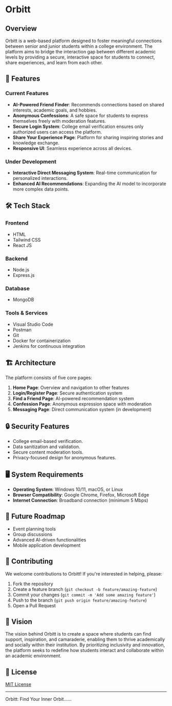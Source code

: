 # Orbitt

## Overview
Orbitt is a web-based platform designed to foster meaningful connections between senior and junior students within a college environment. The platform aims to bridge the interaction gap between different academic levels by providing a secure, interactive space for students to connect, share experiences, and learn from each other.


## 🚀 Features

### Current Features
- **AI-Powered Friend Finder**: Recommends connections based on shared interests, academic goals, and hobbies.
- **Anonymous Confessions**: A safe space for students to express themselves freely with moderation features.
- **Secure Login System**: College email verification ensures only authorized users can access the platform.
- **Share Your Experience Page**: Platform for sharing inspiring stories and knowledge exchange.
- **Responsive UI**: Seamless experience across all devices.

### Under Development
- **Interactive Direct Messaging System**: Real-time communication for personalized interactions.
- **Enhanced AI Recommendations**: Expanding the AI model to incorporate more complex data points.

## 🛠️ Tech Stack

### Frontend
- HTML
- Tailwind CSS
- React JS

### Backend
- Node.js
- Express.js

### Database
- MongoDB

### Tools & Services
- Visual Studio Code
- Postman
- Git
- Docker for containerization
- Jenkins for continuous integration

## 🏗️ Architecture

The platform consists of five core pages:

1. **Home Page**: Overview and navigation to other features
2. **Login/Register Page**: Secure authentication system
3. **Find a Friend Page**: AI-powered recommendation system
4. **Confession Page**: Anonymous expression space with moderation
5. **Messaging Page**: Direct communication system (in development)

## 🔒 Security Features

- College email-based verification.
- Data sanitization and validation.
- Secure content moderation tools.
- Privacy-focused design for anonymous features.

## 🖥️ System Requirements

- **Operating System**: Windows 10/11, macOS, or Linux
- **Browser Compatibility**: Google Chrome, Firefox, Microsoft Edge
- **Internet Connection**: Broadband connection (minimum 5 Mbps)

## 🔮 Future Roadmap

- Event planning tools
- Group discussions
- Advanced AI-driven functionalities
- Mobile application development

## 👥 Contributing

We welcome contributions to Orbitt! If you're interested in helping, please:

1. Fork the repository
2. Create a feature branch (`git checkout -b feature/amazing-feature`)
3. Commit your changes (`git commit -m 'Add some amazing feature'`)
4. Push to the branch (`git push origin feature/amazing-feature`)
5. Open a Pull Request

## 📝 Vision

The vision behind Orbitt is to create a space where students can find support, inspiration, and camaraderie, enabling them to thrive academically and socially within their institution. By prioritizing inclusivity and innovation, the platform seeks to redefine how students interact and collaborate within an academic environment.

## 📄 License

[MIT License](LICENSE)

---

Orbitt: Find Your Inner Orbit......
